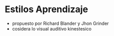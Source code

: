 


# Estilos Aprendizaje
* propuesto por Richard Blander y Jhon Grinder
* cosidera lo visual auditivo kinestesico
<!--stackedit_data:
eyJoaXN0b3J5IjpbLTEyMTY0NDUzMDZdfQ==
-->